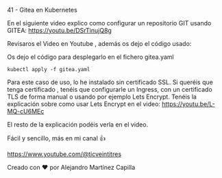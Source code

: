 41 - Gitea en Kubernetes

En el siguiente video explico como configurar un repositorio GIT usando GITEA: https://youtu.be/DSrTinujQ8g

Revisaros el Video en Youtube , además os dejo el código usado: 

Os dejo el código para desplegarlo en el fichero gitea.yaml

```
kubectl apply -f gitea.yaml
```

Para este caso de uso, lo he instalado sin certificado SSL. Si queréis que tenga certificado , tenéis que configurarle un Ingress, con un certificado TLS de forma manual o usando por ejemplo Lets Encrypt. Tenéis la explicación sobre como usar Lets Encrypt en el video: https://youtu.be/L-MQ-cU6MEc

El resto de la explicación podéis verla en el video.

Fácil y sencillo, más en mi canal 👍

https://www.youtube.com/@ticveintitres

Creado con ❤️ por Alejandro Martínez Capilla